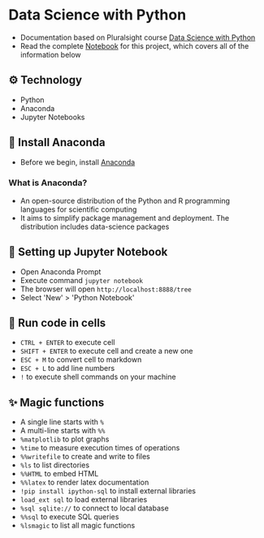 
# Data Science with Python

- Documentation based on Pluralsight course [Data Science with Python](https://app.pluralsight.com/library/courses/python-data-science)
-   Read the complete [Notebook](DemoNotebook.ipynb) for this project, which covers all of the information below

## :gear: Technology

- Python
- Anaconda
- Jupyter Notebooks

## :notebook: Install Anaconda

- Before we begin, install [Anaconda](https://www.anaconda.com/products/individual)

### What is Anaconda?

 - An open-source distribution of the Python and R programming languages for scientific computing 
 - It aims to simplify package management and deployment. The distribution includes data-science packages

## :book: Setting up Jupyter Notebook

- Open Anaconda Prompt
- Execute command `jupyter notebook`
- The browser will open `http://localhost:8888/tree`
- Select 'New' > 'Python Notebook'


## :runner: Run code in cells

- `CTRL + ENTER` to execute cell
- `SHIFT + ENTER` to execute cell and create a new one
- `ESC + M` to convert cell to markdown
- `ESC + L` to add line numbers
- `!` to execute shell commands on your machine

## :sparkles: Magic functions

- A single line starts with `%`
- A multi-line starts with `%%`
- `%matplotlib` to plot graphs
- `%time` to measure execution times of operations
- `%%writefile` to create and write to files
- `%ls` to list directories
- `%%HTML` to embed HTML
- `%%latex` to render latex documentation
- `!pip install ipython-sql` to install external libraries
- `load_ext sql` to load external libraries
- `%sql sqlite://` to connect to local database
- `%%sql` to execute SQL queries
- `%lsmagic` to list all magic functions